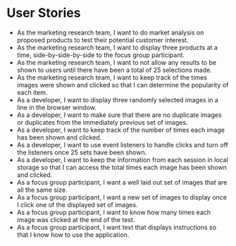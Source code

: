# User Stories  
* As the marketing research team, I want to do market analysis on proposed products to test their potential customer interest.  
* As the marketing research team, I want to display three products at a time, side-by-side-by-side to the focus group participant.  
* As the marketing research team, I want to not allow any results to be shown to users until there have been a total of 25 selections made.  
* As the marketing research team, I want to keep track of the times images were shown and clicked so that I can determine the popularity of each item.  
* As a developer, I want to display three randomly selected images in a line in the browser window.
* As a developer, I want to make sure that there are no duplicate images or duplicates from the immediately previous set of images.
* As a developer, I want to keep track of the number of times each image has been shown and clicked.
* As a developer, I want to use event listeners to handle clicks and turn off the listeners once 25 sets have been shown.
* As a developer, I want to keep the information from each session in local storage so that I can access the total times each image has been shown and clicked.  
* As a focus group participant, I want a well laid out set of images that are all the same size.
* As a focus group participant, I want a new set of images to display once I click one of the displayed set of images.
* As a focus group participant, I want to know how many times each image was clicked at the end of the test.
* As a focus group participant, I want text that displays instructions so that I know how to use the application.  
